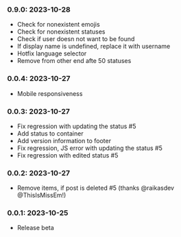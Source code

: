 ### 0.9.0: 2023-10-28

* Check for nonexistent emojis
* Check for nonexistent statuses
* Check if user doesn not want to be found
* If display name is undefined, replace it with username
* Hotfix language selector
* Remove from other end afte 50 statuses

### 0.0.4: 2023-10-27

* Mobile responsiveness

### 0.0.3: 2023-10-27

* Fix regression with updating the status #5
* Add status to container
* Add version information to footer
* Fix regression, JS error with updating the status #5
* Fix regression with edited status #5

### 0.0.2: 2023-10-27

* Remove items, if post is deleted #5 (thanks @raikasdev @ThisIsMissEm!)

### 0.0.1: 2023-10-25

* Release beta
